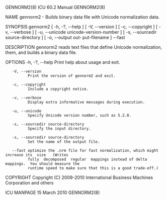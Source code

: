 GENNORM2(8)                                ICU 60.2 Manual                                GENNORM2(8)

NAME
       gennorm2 - Builds binary data file with Unicode normalization data.

SYNOPSIS
       gennorm2  [  -h,  -?,  --help  ] [ -V, --version ] [ -c, --copyright ] [ -v, --verbose ] [ -u,
       --unicode unicode-version-number ] [ -s, --sourcedir source-directory ] [  -o,  --output  out‐
       put-filename ] --fast

DESCRIPTION
       gennorm2  reads  text  files that define Unicode normalization, them, and builds a binary data
       file.

OPTIONS
       -h, -?, --help
              Print help about usage and exit.

       -V, --version
              Print the version of gennorm2 and exit.

       -c, --copyright
              Include a copyright notice.

       -v, --verbose
              Display extra informative messages during execution.

       -u, --unicode
              Specify Unicode version number, such as 5.2.0.

       -s, --sourcedir source-directory
              Specify the input directory.

       -s, --sourcedir source-directory
              Set the name of the output file.

       --fast optimize the .nrm file for fast normalization, which might increase its  size   (Writes
              fully  decomposed  regular  mappings instead of delta mappings.  You should measure the
              runtime speed to make sure that this is a good trade-off.)

COPYRIGHT
       Copyright (C) 2009-2010 International Business Machines Corporation and others

ICU MANPAGE                                 15 March 2010                                 GENNORM2(8)
